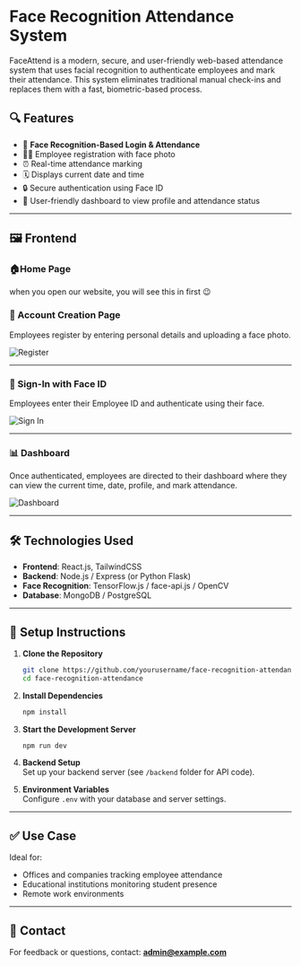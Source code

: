 
# Face Recognition Attendance System

FaceAttend is a modern, secure, and user-friendly web-based attendance system that uses facial recognition to authenticate employees and mark their attendance. This system eliminates traditional manual check-ins and replaces them with a fast, biometric-based process.

## 🔍 Features

- 📸 **Face Recognition-Based Login & Attendance**
- 👨‍💼 Employee registration with face photo
- ⏰ Real-time attendance marking
- 🗓 Displays current date and time
- 🔒 Secure authentication using Face ID
- 🧾 User-friendly dashboard to view profile and attendance status

---

## 🖼️ Frontend

### 🏠Home Page

when you open our website, you will see this in first 😉

### 📝 Account Creation Page

Employees register by entering personal details and uploading a face photo.

![Register](./mnt/data/screencapture-face-time-attendance-now-lovable-app-register-2025-06-09-20_08_43.png)

---

### 🔐 Sign-In with Face ID

Employees enter their Employee ID and authenticate using their face.

![Sign In](./mnt/data/screencapture-face-time-attendance-now-lovable-app-signin-2025-06-09-20_10_05.png)

---

### 📊 Dashboard

Once authenticated, employees are directed to their dashboard where they can view the current time, date, profile, and mark attendance.

![Dashboard](./mnt/data/screencapture-face-time-attendance-now-lovable-app-dashboard-2025-06-09-20_11_38.png)

---

## 🛠️ Technologies Used

- **Frontend**: React.js, TailwindCSS
- **Backend**: Node.js / Express (or Python Flask)
- **Face Recognition**: TensorFlow.js / face-api.js / OpenCV
- **Database**: MongoDB / PostgreSQL

---

## 📌 Setup Instructions

1. **Clone the Repository**  
   ```bash
   git clone https://github.com/yourusername/face-recognition-attendance.git
   cd face-recognition-attendance
   ```

2. **Install Dependencies**  
   ```bash
   npm install
   ```

3. **Start the Development Server**  
   ```bash
   npm run dev
   ```

4. **Backend Setup**  
   Set up your backend server (see `/backend` folder for API code).

5. **Environment Variables**  
   Configure `.env` with your database and server settings.

---

## ✅ Use Case

Ideal for:

- Offices and companies tracking employee attendance
- Educational institutions monitoring student presence
- Remote work environments

---

## 📧 Contact

For feedback or questions, contact: **admin@example.com**
